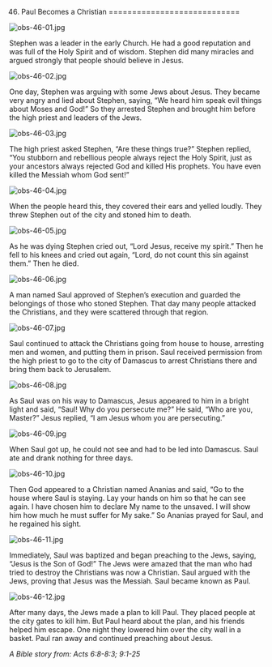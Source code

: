 46. Paul Becomes a Christian
============================

![obs-46-01.jpg](/_media/en/obs/obs-46-01.jpg?w=640&h=360&tok=dc12ec "obs-46-01.jpg")

Stephen was a leader in the early Church. He had a good reputation and
was full of the Holy Spirit and of wisdom. Stephen did many miracles and
argued strongly that people should believe in Jesus.

![obs-46-02.jpg](/_media/en/obs/obs-46-02.jpg?w=640&h=360&tok=df1170 "obs-46-02.jpg")

One day, Stephen was arguing with some Jews about Jesus. They became
very angry and lied about Stephen, saying, “We heard him speak evil
things about Moses and God!” So they arrested Stephen and brought him
before the high priest and leaders of the Jews.

![obs-46-03.jpg](/_media/en/obs/obs-46-03.jpg?w=640&h=360&tok=15d283 "obs-46-03.jpg")

The high priest asked Stephen, “Are these things true?” Stephen replied,
“You stubborn and rebellious people always reject the Holy Spirit, just
as your ancestors always rejected God and killed His prophets. You have
even killed the Messiah whom God sent!”

![obs-46-04.jpg](/_media/en/obs/obs-46-04.jpg?w=640&h=360&tok=430738 "obs-46-04.jpg")

When the people heard this, they covered their ears and yelled loudly.
They threw Stephen out of the city and stoned him to death.

![obs-46-05.jpg](/_media/en/obs/obs-46-05.jpg?w=640&h=360&tok=dd84ec "obs-46-05.jpg")

As he was dying Stephen cried out, “Lord Jesus, receive my spirit.” Then
he fell to his knees and cried out again, “Lord, do not count this sin
against them.” Then he died.

![obs-46-06.jpg](/_media/en/obs/obs-46-06.jpg?w=640&h=360&tok=829366 "obs-46-06.jpg")

A man named Saul approved of Stephen’s execution and guarded the
belongings of those who stoned Stephen. That day many people attacked
the Christians, and they were scattered through that region.

![obs-46-07.jpg](/_media/en/obs/obs-46-07.jpg?w=640&h=360&tok=8263e9 "obs-46-07.jpg")

Saul continued to attack the Christians going from house to house,
arresting men and women, and putting them in prison. Saul received
permission from the high priest to go to the city of Damascus to arrest
Christians there and bring them back to Jerusalem.

![obs-46-08.jpg](/_media/en/obs/obs-46-08.jpg?w=640&h=360&tok=b042fe "obs-46-08.jpg")

As Saul was on his way to Damascus, Jesus appeared to him in a bright
light and said, “Saul! Why do you persecute me?” He said, “Who are you,
Master?” Jesus replied, “I am Jesus whom you are persecuting.”

![obs-46-09.jpg](/_media/en/obs/obs-46-09.jpg?w=640&h=360&tok=6533f4 "obs-46-09.jpg")

When Saul got up, he could not see and had to be led into Damascus. Saul
ate and drank nothing for three days.

![obs-46-10.jpg](/_media/en/obs/obs-46-10.jpg?w=640&h=360&tok=ac5aa1 "obs-46-10.jpg")

Then God appeared to a Christian named Ananias and said, “Go to the
house where Saul is staying. Lay your hands on him so that he can see
again. I have chosen him to declare My name to the unsaved. I will show
him how much he must suffer for My sake.” So Ananias prayed for Saul,
and he regained his sight.

![obs-46-11.jpg](/_media/en/obs/obs-46-11.jpg?w=640&h=360&tok=21e981 "obs-46-11.jpg")

Immediately, Saul was baptized and began preaching to the Jews, saying,
“Jesus is the Son of God!” The Jews were amazed that the man who had
tried to destroy the Christians was now a Christian. Saul argued with
the Jews, proving that Jesus was the Messiah. Saul became known as Paul.

![obs-46-12.jpg](/_media/en/obs/obs-46-12.jpg?w=640&h=360&tok=a54e4b "obs-46-12.jpg")

After many days, the Jews made a plan to kill Paul. They placed people
at the city gates to kill him. But Paul heard about the plan, and his
friends helped him escape. One night they lowered him over the city wall
in a basket. Paul ran away and continued preaching about Jesus.

*A Bible story from: Acts 6:8-8:3; 9:1-25*
